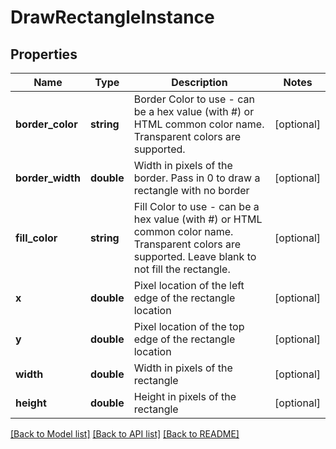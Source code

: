 # DrawRectangleInstance

## Properties
Name | Type | Description | Notes
------------ | ------------- | ------------- | -------------
**border_color** | **string** | Border Color to use - can be a hex value (with #) or HTML common color name.  Transparent colors are supported. | [optional] 
**border_width** | **double** | Width in pixels of the border.  Pass in 0 to draw a rectangle with no border | [optional] 
**fill_color** | **string** | Fill Color to use - can be a hex value (with #) or HTML common color name.  Transparent colors are supported.  Leave blank to not fill the rectangle. | [optional] 
**x** | **double** | Pixel location of the left edge of the rectangle location | [optional] 
**y** | **double** | Pixel location of the top edge of the rectangle location | [optional] 
**width** | **double** | Width in pixels of the rectangle | [optional] 
**height** | **double** | Height in pixels of the rectangle | [optional] 

[[Back to Model list]](../README.md#documentation-for-models) [[Back to API list]](../README.md#documentation-for-api-endpoints) [[Back to README]](../README.md)


